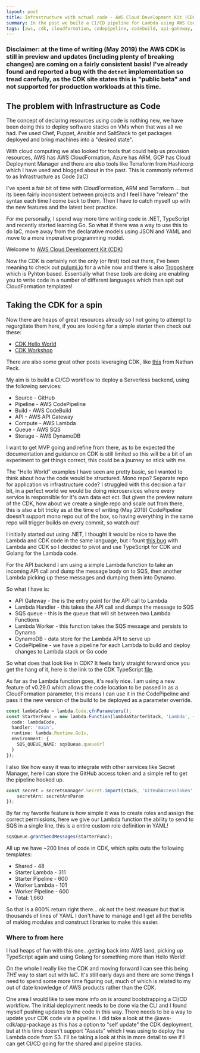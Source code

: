 ```yaml
---
layout: post
title: Infrastructure with actual code - AWS Cloud Development Kit (CDK)
summary: In the post we build a CI/CD pipeline for Lambda using AWS CodePipeline and the CDK
tags: [aws, cdk, cloudformation, codepipeline, codebuild, api-gateway, lambda, sqs, dynamodb]
---
```


### Disclaimer: at the time of writing (May 2019) the AWS CDK is still in preview and updates (including plenty of breaking changes) are coming on a fairly consistent basis! I've already found and reported a bug with the `dotnet` implementation so tread carefully, as the CDK site states this is "public beta" and not supported for production workloads at this time.

## The problem with Infrastructure as Code

The concept of declaring resources using code is nothing new, we have been doing this to deploy software stacks on VMs when that was all we had. I've used Chef, Puppet, Ansible and SaltStack to get packages deployed and bring machines into a "desired state". 

With cloud computing we also looked for tools that could help us provision resources, AWS has AWS CloudFormation, Azure has ARM, GCP has Cloud Deployment Manager and there are also tools like Terraform from Hashicorp which I have used and blogged about in the past. This is commonly referred to as Infrastructure as Code (IaC)

I've spent a fair bit of time with CloudFormation, ARM and Terraform ... but its been fairly inconsistent between projects and I feel I have "relearn" the syntax each time I come back to them. Then I have to catch myself up with the new features and the latest best practice.

For me personally, I spend way more time writing code in .NET, TypeScript and recently started learning Go. So what if there was a way to use this to do IaC, move away from the declarative models using JSON and YAML and move to a more imperative programming model.

Welcome to [AWS Cloud Development Kit (CDK)]

Now the CDK is certainly not the only (or first) tool out there, I've been meaning to check out [pulumi.io] for a while now and there is also [Troposhere] which is Pyhton based. Essentially what these tools are doing are enabling you to write code in a number of different languages which then spit out CloudFormation templates!

## Taking the CDK for a spin

Now there are heaps of great resources already so I not going to attempt to regurgitate them here, if you are looking for a simple starter then check out these:
* [CDK Hello World](https://docs.aws.amazon.com/CDK/latest/userguide/hello_world_tutorial.html)
* [CDK Workshop](https://cdkworkshop.com/)

There are also some great other posts leveraging CDK, like [this](https://medium.com/containers-on-aws/designing-a-modern-serverless-application-with-aws-lambda-and-aws-fargate-83f4c5fac573) from Nathan Peck.

My aim is to build a CI/CD workflow to deploy a Serverless backend, using the following services:
* Source - GitHub
* Pipeline - AWS CodePipeline
* Build - AWS CodeBuild
* API - AWS API Gateway
* Compute - AWS Lambda
* Queue - AWS SQS
* Storage - AWS DynamoDB

I want to get MVP going and refine from there, as to be expected the documentation and guidance on CDK is still limited so this will be a bit of an experiment to get things correct, this could be a journey so stick with me.

The "Hello World" examples I have seen are pretty basic, so I wanted to think about how the code would be structured. Mono repo? Separate repo for application vs infrastructure code? I struggled with this decision a fair bit, in a perfect world we would be doing microservices where every service is responsible for it's own data ect ect. But given the preview nature of the CDK, how about we create a single repo and scale out from there, this is also a bit tricky as at the time of writing (May 2019) CodePipeline doesn't support mono repo out of the box, so having everything in the same repo will trigger builds on every commit, so watch out!

I initially started out using .NET, I thought it would be nice to have the Lambda and CDK code in the same language, but I fount [this bug] with Lambda and CDK so I decided to pivot and use TypeScript for CDK and Golang for the Lambda code.

For the API backend I am using a simple Lambda function to take an incoming API call and dump the message body on to SQS, then another Lambda picking up these messages and dumping them into Dynamo.

So what I have is:
* API Gateway - the is the entry point for the API call to Lambda
* Lambda Handler - this takes the API call and dumps the message to SQS
* SQS queue - this is the queue that will sit between two Lambda Functions
* Lambda Worker - this function takes the SQS message and persists to Dynamo
* DynamoDB - data store for the Lambda API to serve up
* CodePipeline - we have a pipeline for each Lambda to build and deploy changes to Lambda stack or Go code

So what does that look like in CDK? It feels fairly straight forward once you get the hang of it, here is the link to the CDK TypeScript [file].

As far as the Lambda function goes, it's really nice. I am using a new feature of v0.29.0 which allows the code location to be passed in as a CloudFormation parameter, this means I can use it in the CodePipeline and pass it the new version of the build to be deployed as a parameter override.

```typescript
const lambdaCode = lambda.Code.cfnParameters();
const StarterFunc = new lambda.Function(lambdaStarterStack, 'Lambda', {
  code: lambdaCode,
  handler: 'main',
  runtime: lambda.Runtime.Go1x,
  environment: {
    SQS_QUEUE_NAME: sqsQueue.queueUrl
  }
});
```

I also like how easy it was to integrate with other services like Secret Manager, here I can store the GitHub access token and a simple ref to get the pipeline hooked up.
```typescript
const secret = secretsmanager.Secret.import(stack, 'GitHubAccessToken', {
    secretArn: secretArnParam
});
```

By far my favorite feature is how simple it was to create roles and assign the correct permissions, here we give our Lambda function the ability to send to SQS in a single line, this is a entire custom role definition in YAML!
```typescript
sqsQueue.grantSendMessages(starterFunc);
```

All up we have ~200 lines of code in CDK, which spits outs the following templates:
* Shared - 48
* Starter Lambda - 311
* Starter Pipeline - 600
* Worker Lambda - 101
* Worker Pipeline - 600
* Total: 1,660

So that is a 800% return right there... ok not the best measure but that is thousands of lines of YAML I don't have to manage and I get all the benefits of making modules and construct libraries to make this easier.

### Where to from here

I had heaps of fun with this one...getting back into AWS land, picking up TypeScript again and using Golang for something more than Hello World!

On the whole I really like the CDK and moving forward I can see this being *THE* way to start out with IaC. It's still early days and there are some things I need to spend some more time figuring out, much of which is related to my out of date knowledge of AWS products rather than the CDK.

One area I would like to see more info on is around bootstrapping a CI/CD workflow. The initial deployment needs to be done via the CLI and I found myself pushing updates to the code in this way. There needs to be a way to update your CDK code via a pipeline. I did take a look at the @aws-cdk/app-package as this has a option to "self update" the CDK deployment, but at this time doesn't support "Assets" which I was using to deploy the Lambda code from S3. I'll be taking a look at this in more detail to see if I can get CI/CD going for the shared and pipeline stacks.

[AWS Cloud Development Kit (CDK)]: https://docs.aws.amazon.com/CDK/latest/userguide/what-is.html
[pulumi.io]: https://pulumi.io
[Troposhere]: https://github.com/cloudtools/troposphere
[this bug]: https://github.com/awslabs/aws-cdk/issues/2240
[file]: https://github.com/msimpsonnz/cdk-ci-cd/blob/master/cdk/cdk.ts
